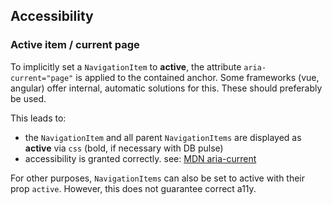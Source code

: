 ## Accessibility

### Active item / current page

To implicitly set a `NavigationItem` to **active**, the attribute `aria-current="page"` is applied to the contained anchor.
Some frameworks (vue, angular) offer internal, automatic solutions for this. These should preferably be used.

This leads to:

- the `NavigationItem` and all parent `NavigationItems` are displayed as **active** via `css` (bold, if necessary with DB pulse)
- accessibility is granted correctly. see: [MDN aria-current](https://developer.mozilla.org/en-US/docs/Web/Accessibility/ARIA/Attributes/aria-current)

For other purposes, `NavigationItems` can also be set to active with their prop `active`. However, this does not guarantee correct a11y.
